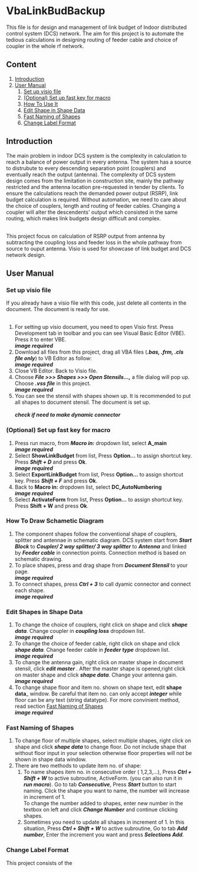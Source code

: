 # VbaLinkBudBackup

This file is for design and management of link budget of Indoor distributed control system (DCS)  network. The aim for this project is to automate the tedious calculations in designing routing of feeder cable and choice of coupler in the whole rf network.

 ## Content

1. [Introduction](#md-header2-introduction)
2. [User Manual](#md-header2-user-manual)
    1. [Set up visio file](#md-header3-set-up)
    2. [(Optional) Set up fast key for macro](#md-header3-fast-key)
    3. [How To Use It](#md-header3-how-to-draw)
    4. [Edit Shape in Shape Data](#md-header3-edit-shape-data)
    5. [Fast Naming of Shapes](#md-header3-fast-naming)
    6. [Change Label Format](#md-header3-label-format)


<h2 id="md-header2-introduction">Introduction </h2>
The main problem in indoor DCS system is the complexity in calculation to reach a balance of power output in every antenna. The system has a source to distrubute to every descending separation point (couplers) and eventually reach the output (antenna). The complexity of DCS system design comes from the limitation in construction site, mainly the pathway restricted and the antenna location pre-requested in tender by clients. To ensure the calculations reach the demanded power output (RSRP), link budget calculation is required. Without automation, 
we need to care about the choice of couplers, length and routing of feeder cables. Changing a coupler will alter the descendents' output which consisted in the same routing, which makes link budgets design difficult and complex.<br><br>
  
This project focus on calculation of RSRP output from antenna by subtracting the coupling loss and feeder loss in the whole pathway from source to ouput antenna. Visio is used for showcase of link budget and DCS network design. 

<h2 id="md-header2-user-manual"> User Manual </h2>

<h3 id="md-header3-set-up"> Set up visio file </h3>
If you already have a visio file with this code, just delete all contents in the document. The document is ready for use. <br><br>

1. For setting up visio document, you need to open Visio first. Press Development tab in toolbar and you can see Visual Basic Editor (VBE). Press it to enter VBE.
<br>___image required___
2. Download all files from this project, drag all VBA files (___.bas, .frm, .cls file only___) to VB Editor as follow:
<br>___image required___
3. Close VB Editor. Back to Visio file.
4. Choose ___File >>> Shapes >>> Open Stensils...,___ a file dialog will pop up. Choose ___.vss file___ in this project.
<br>___image required___
5. You can see the stensil with shapes shown up. It is recommended to put all shapes to document stensil. The document is set up.<br>
<br>___check if need to make dynamic connector___

<h3 id="md-header3-fast-key"> (Optional) Set up fast key for macro </h3>

1. Press run macro, from ___Macro in:___ dropdown list, select **A_main** 
<br>___image required___
2. Select __ShowLinkBudget__ from list, Press __Option...__ to assign shortcut key. Press ___Shift + D___ and press __Ok__.
<br>___image required___
3. Select __ExportLinkBudget__ from list, Press __Option...__ to assign shortcut key. Press ___Shift + F___ and press __Ok__.
4. Back to __Macro in:__ dropdown list, select __DC_AutoNumbering__
<br>___image required___
5. Select __ActivateForm__ from list, Press __Option...__ to assign shortcut key. Press __Shift + W__ and press __Ok__. 

<h3 id="md-header3-how-to-draw"> How To Draw Schametic Diagram</h3>

1. The component shapes follow the conventional shape of couplers, splitter and antennae in schematic diagram. DCS system start from ___Start Block___ to ___Coupler/
2 way splitter/ 3 way splitter___ to ___Antenna___ and linked by ___Feeder cable___ in connection points. Connection method is based on schematic drawing.
2. To place shapes, press and drag shape from ___Document Stensil___ to your page.
<br>___image required___
3. To connect shapes, press ___Ctrl + 3___ to call dyamic connector and connect each shape.
 <br>___image required___
 
 <h3 id="md-header3-edit-shape-data"> Edit Shapes in Shape Data</h3>
 
1. To change the choice of couplers, right click on shape and click ___shape data___. Change coupler in ___coupling loss___ dropdown list.
<br>___image required___
2. To change the choice of feeder cable, right click on shape and click ___shape data___. Change feeder cable in ___feeder type___ dropdown list.
<br>___image required___
3. To change the antenna gain, right click on master shape in document stensil, click ___edit master___ . After the master shape is opened,right click on master shape and click ___shape data___. Change your antenna gain.
<br>___image required___
4. To change shape floor and item no. shown on shape text, edit __shape data___ window. Be careful that item no. can only accept ___integer___ while floor can be any text (string datatype). For more convinient method, read section [Fast Naming of Shapes](#md-header3-fast-naming)
<br>___image required___

 <h3 id="md-header3-fast-naming"> Fast Naming of Shapes</h3>
 
1. To change floor of multiple shapes, select multiple shapes, right click on shape and click ___shape data___ to change floor. Do not include shape that without floor input in your selection otherwise floor properties will not be shown in shape data window.
2. There are two methods to update item no. of shape:
     1. To name shapes item no. in consecutive order ( 1,2,3,...), Press ___Ctrl + Shift + W___ to active subroutine, ActiveForm. (you can also run it in ___run macro___). Go to tab ___Consecutive___, Press ___Start___ button to start naming. Click the shape you want to name, the number will increase in increment of 1.  
      To change the number added to shapes, enter new number in the textbox on left and click ___Change Number___ and continue clicking shapes.
     2. Sometimes you need to update all shapes in increment of 1. In this situation, Press ___Ctrl + Shift + W___ to active subroutine, Go to tab ___Add number___,
      Enter the increment you want and press ___Selections Add___.

<h3 id="md-header3-label-format"> Change Label Format</h3>
This project consists of the 
 
 
